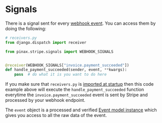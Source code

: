 # Signals

There is a signal sent for every [webhook event](webhooks.md#events).  You can
access them by doing the following:

```python
# receivers.py
from django.dispatch import receiver

from pinax.stripe.signals import WEBHOOK_SIGNALS


@receiver(WEBHOOK_SIGNALS["invoice.payment_succeeded"])
def handle_payment_succeeded(sender, event, **kwargs):
    pass  # do what it is you want to do here
```

If you make sure that `receivers.py` is [imported at startup](https://github.com/pinax/pinax-starter-projects/blob/account/project_name/apps.py#L11)
then this code example above will execute the `handle_payment_succeeded` function
everytime the `invoice.payment_succeeded` event is sent by Stripe and processed by your
webhook endpoint.

The `event` object is a processed and verified [Event model instance](https://github.com/pinax/pinax-stripe/blob/master/pinax/stripe/models.py#L149)
which gives you access to all the raw data of the event.
